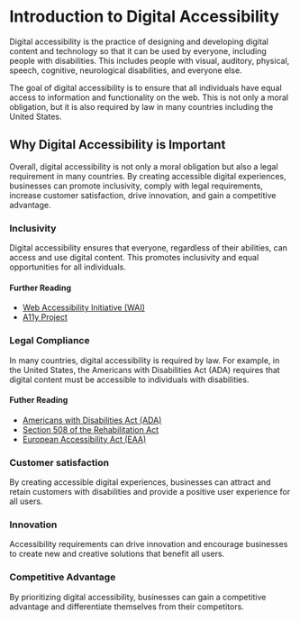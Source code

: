 # Introduction to Digital Accessibility

Digital accessibility is the practice of designing and developing digital content and technology so that it can be used by everyone, including people with disabilities. This includes people with visual, auditory, physical, speech, cognitive, neurological disabilities, and everyone else.

The goal of digital accessibility is to ensure that all individuals have equal access to information and functionality on the web. This is not only a moral obligation, but it is also required by law in many countries including the United States.

## Why Digital Accessibility is Important

Overall, digital accessibility is not only a moral obligation but also a legal requirement in many countries. By creating accessible digital experiences, businesses can promote inclusivity, comply with legal requirements, increase customer satisfaction, drive innovation, and gain a competitive advantage.

### Inclusivity

Digital accessibility ensures that everyone, regardless of their abilities, can access and use digital content. This promotes inclusivity and equal opportunities for all individuals.

#### Further Reading

* [Web Accessibility Initiative (WAI)](https://www.w3.org/WAI/fundamentals/accessibility-intro/)
* [A11y Project](https://a11yproject.com/about/)

### Legal Compliance

In many countries, digital accessibility is required by law. For example, in the United States, the Americans with Disabilities Act (ADA) requires that digital content must be accessible to individuals with disabilities.

#### Futher Reading

* [Americans with Disabilities Act (ADA)](https://www.ada.gov/)
* [Section 508 of the Rehabilitation Act](https://www.section508.gov/)
* [European Accessibility Act (EAA)](https://ec.europa.eu/social/main.jsp?catId=1202)

### Customer satisfaction

By creating accessible digital experiences, businesses can attract and retain customers with disabilities and provide a positive user experience for all users.


### Innovation

Accessibility requirements can drive innovation and encourage businesses to create new and creative solutions that benefit all users.

### Competitive Advantage

By prioritizing digital accessibility, businesses can gain a competitive advantage and differentiate themselves from their competitors.
